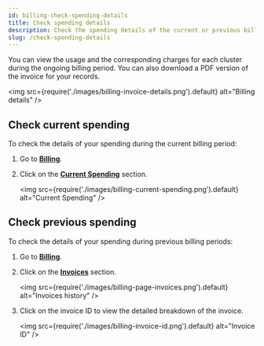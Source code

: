```yaml
---
id: billing-check-spending-details
title: Check spending details
description: Check the spending details of the current or previous billing period.
slug: /check-spending-details
---
```


You can view the usage and the corresponding charges for each cluster during the ongoing billing period. You can also download a PDF version of the invoice for your records.

<img
   src={require('./images/billing-invoice-details.png').default}
   alt="Billing details"
/>

## Check current spending

To check the details of your spending during the current billing period:

1. Go to [**Billing**](https://cloud.risingwave.com/billing).
2. Click on the [**Current Spending**](https://cloud.risingwave.com/billing/spending/) section.

    <img
   src={require('./images/billing-current-spending.png').default}
   alt="Current Spending"
    />

## Check previous spending

To check the details of your spending during previous billing periods:

1. Go to [**Billing**](https://cloud.risingwave.com/billing).
2. Click on the [**Invoices**](https://cloud.risingwave.com/billing/invoices/) section.

    <img
   src={require('./images/billing-page-invoices.png').default}
   alt="Invoices history"
    />

3. Click on the invoice ID to view the detailed breakdown of the invoice.

    <img
   src={require('./images/billing-invoice-id.png').default}
   alt="Invoice ID"
    />